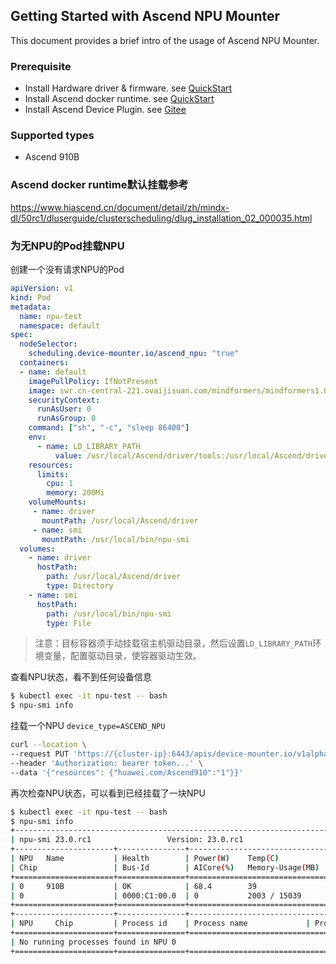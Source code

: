 ## Getting Started with Ascend NPU Mounter

This document provides a brief intro of the usage of Ascend NPU Mounter.

### Prerequisite

* Install Hardware driver & firmware. see [QuickStart](https://www.hiascend.com/document/detail/zh/CANNCommunityEdition/80RC2alpha003/quickstart/quickstart/quickstart_18_0005.html)
* Install Ascend docker runtime. see [QuickStart](https://www.hiascend.com/document/detail/zh/mindx-dl/60rc1/clusterscheduling/dockerruntimeug/dlruntime_ug_007.html)
* Install Ascend Device Plugin. see [Gitee](https://gitee.com/ascend/ascend-device-plugin)

### Supported types

* Ascend 910B

### Ascend docker runtime默认挂载参考

https://www.hiascend.cn/document/detail/zh/mindx-dl/50rc1/dluserguide/clusterscheduling/dlug_installation_02_000035.html

### 为无NPU的Pod挂载NPU

创建一个没有请求NPU的Pod

```yaml
apiVersion: v1
kind: Pod
metadata:
  name: npu-test
  namespace: default
spec:
  nodeSelector:
    scheduling.device-mounter.io/ascend_npu: "true"
  containers:
  - name: default
    imagePullPolicy: IfNotPresent
    image: swr.cn-central-221.ovaijisuan.com/mindformers/mindformers1.0_mindspore2.2.11:aarch_20240125
    securityContext:
      runAsUser: 0
      runAsGroup: 0
    command: ["sh", "-c", "sleep 86400"]
    env:
      - name: LD_LIBRARY_PATH
          value: /usr/local/Ascend/driver/tools:/usr/local/Ascend/driver/lib64:/usr/local/Ascend/driver/lib64/driver:/usr/local/Ascend/driver/lib64/common:$LD_LIBRARY_PATH
    resources:
      limits:
        cpu: 1
        memory: 200Mi
    volumeMounts:
     - name: driver
       mountPath: /usr/local/Ascend/driver
     - name: smi
       mountPath: /usr/local/bin/npu-smi
  volumes:
    - name: driver
      hostPath:
        path: /usr/local/Ascend/driver
        type: Directory
    - name: smi
      hostPath:
        path: /usr/local/bin/npu-smi
        type: File
```

> 注意：目标容器须手动挂载宿主机驱动目录，然后设置`LD_LIBRARY_PATH`环境变量，配置驱动目录，使容器驱动生效。

查看NPU状态，看不到任何设备信息

```bash
$ kubectl exec -it npu-test -- bash
$ npu-smi info
```

挂载一个NPU `device_type=ASCEND_NPU`

```bash
curl --location \
--request PUT 'https://{cluster-ip}:6443/apis/device-mounter.io/v1alpha1/namespaces/default/pods/npu-test/mount?device_type=ASCEND_NPU&wait_second=30' \
--header 'Authorization: bearer token...' \
--data '{"resources": {"huawei.com/Ascend910":"1"}}' 
```

再次检查NPU状态，可以看到已经挂载了一块NPU

```bash
$ kubectl exec -it npu-test -- bash
$ npu-smi info
+-------------------------------------------------------------------------------------------+
| npu-smi 23.0.rc1                 Version: 23.0.rc1                                        |
+----------------------+---------------+----------------------------------------------------+
| NPU   Name           | Health        | Power(W)    Temp(C)           Hugepages-Usage(page)|
| Chip                 | Bus-Id        | AICore(%)   Memory-Usage(MB)  HBM-Usage(MB)        |
+======================+===============+====================================================+
| 0     910B           | OK            | 68.4        39                0    / 0             |
| 0                    | 0000:C1:00.0  | 0           2003 / 15039      1    / 32768         |
+======================+===============+====================================================+
+----------------------+---------------+----------------------------------------------------+
| NPU     Chip         | Process id    | Process name             | Process memory(MB)      |
+======================+===============+====================================================+
| No running processes found in NPU 0                                                       |
+======================+===============+====================================================+
```